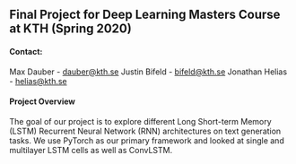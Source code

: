 ## Final Project for Deep Learning Masters Course at KTH (Spring 2020)
#### Contact: 
Max Dauber - dauber@kth.se
Justin Bifeld - bifeld@kth.se
Jonathan Helias - helias@kth.se

#### Project Overview
The goal of our project is to explore different Long Short-term Memory (LSTM)
Recurrent Neural Network (RNN) architectures on text generation tasks. We use 
PyTorch as our primary framework and looked at single and multilayer LSTM cells 
as well as ConvLSTM.
